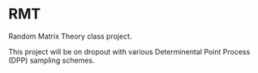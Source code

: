 # RMT

Random Matrix Theory class project. 

This project will be on dropout with various Determinental Point Process (DPP) sampling schemes.


